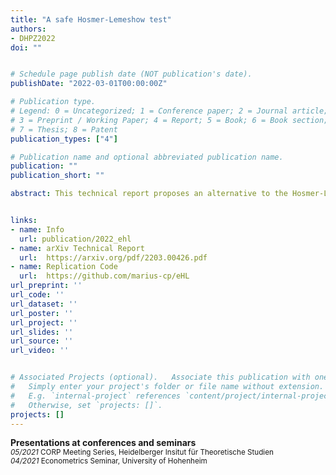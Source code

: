 ```yaml
---
title: "A safe Hosmer-Lemeshow test"
authors:
- DHPZ2022
doi: ""


# Schedule page publish date (NOT publication's date).
publishDate: "2022-03-01T00:00:00Z"

# Publication type.
# Legend: 0 = Uncategorized; 1 = Conference paper; 2 = Journal article;
# 3 = Preprint / Working Paper; 4 = Report; 5 = Book; 6 = Book section;
# 7 = Thesis; 8 = Patent
publication_types: ["4"]

# Publication name and optional abbreviated publication name.
publication: ""
publication_short: ""

abstract: This technical report proposes an alternative to the Hosmer-Lemeshow (HL) test for evaluating the calibration of probability forecasts for binary events. The approach is based on e-values, a new tool for hypothesis testing. An e-value is a random variable with expected value less or equal to 1 under a null hypothesis. Large e-values give evidence against the null hypothesis, and the multiplicative inverse of an e-value is a p-value. In a simulation study, the proposed e-values detect even slight miscalibration for larger sample sizes, but with a reduced power compared to the original HL test.


links:
- name: Info
  url: publication/2022_ehl
- name: arXiv Technical Report
  url:  https://arxiv.org/pdf/2203.00426.pdf
- name: Replication Code 
  url:  https://github.com/marius-cp/eHL
url_preprint: ''
url_code: ''
url_dataset: ''
url_poster: ''
url_project: ''
url_slides: ''
url_source: ''
url_video: ''


# Associated Projects (optional).   Associate this publication with one or more of your projects.
#   Simply enter your project's folder or file name without extension.
#   E.g. `internal-project` references `content/project/internal-project/index.md`.
#   Otherwise, set `projects: []`.
projects: []
---
```



**Presentations at conferences and seminars** <br>
<small>
<em>05/2021</em> CORP Meeting Series, Heidelberger Insitut für Theoretische Studien <br>
<em>04/2021</em> Econometrics Seminar, University of Hohenheim <br>
</small>
